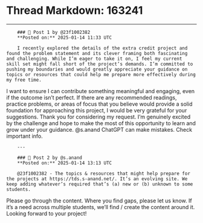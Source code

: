 # Thread Markdown: 163241

---

        ### 💬 Post 1 by @23f1002382  
        **Posted on:** 2025-01-14 11:33 UTC  

        I recently explored the details of the extra credit project and found the problem statement and its clever framing both fascinating and challenging. While I’m eager to take it on, I feel my current skill set might fall short of the project’s demands. I’m committed to pushing my boundaries and would greatly appreciate your guidance on topics or resources that could help me prepare more effectively during my free time.
I want to ensure I can contribute something meaningful and engaging, even if the outcome isn’t perfect. If there are any recommended readings, practice problems, or areas of focus that you believe would provide a solid foundation for approaching this project, I would be very grateful for your suggestions.
Thank you for considering my request. I’m genuinely excited by the challenge and hope to make the most of this opportunity to learn and grow under your guidance.
@s.anand
ChatGPT can make mistakes. Check important info.

        ---

        ### 💬 Post 2 by @s.anand  
        **Posted on:** 2025-01-14 13:13 UTC  

        @23f1002382 - The topics & resources that might help prepare for the projects at https://tds.s-anand.net/. It’s an evolving site. We keep adding whatever’s required that’s (a) new or (b) unknown to some students.
Please go through the content. Where you find gaps, please let us know. If it’s a need across multiple students, we’ll find / create the content around it.
Looking forward to your project!

        